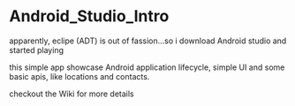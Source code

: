 # Android_Studio_Intro
apparently, eclipe (ADT) is out of fassion...so i download Android studio and started playing

this simple app showcase Android application lifecycle, simple UI and some basic apis, like locations and contacts.

checkout the Wiki for more details
